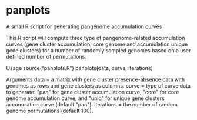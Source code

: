 # panplots
A small R script for generating pangenome accumulation curves


This R script will compute three type of pangenome-related accumulation curves (gene cluster accumulation, core genome and accumulation unique gene clusters) for a number of randomly sampled genomes based on a user defined number of permutations.

Usage
source(“panplots.R”)
panplots(data, curve, iterations)

Arguments
data = a matrix with gene cluster presence-absence data with genomes as rows and gene clusters as columns.
curve = type of curve data to generate: "pan" for gene cluster accumulation curve, "core" for core genome accumulation curve, and "uniq" for unique gene clusters accumulation curve (default "pan").
iterations = the number of random genome permutations (default 100). 
